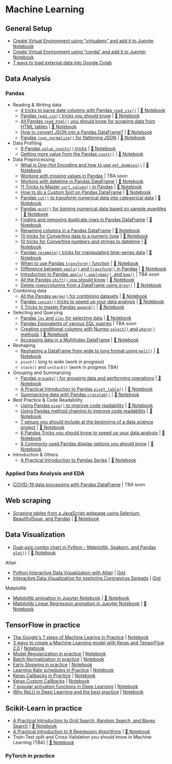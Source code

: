 # Machine Learning

## General Setup
* [Create Virtual Environment using “virtualenv” and add it to Jupyter Notebook](https://towardsdatascience.com/create-virtual-environment-using-virtualenv-and-add-it-to-jupyter-notebook-6e1bf4e03415)
* [Create Virtual Environment using “conda” and add it to Jupyter Notebook](https://medium.com/analytics-vidhya/create-virtual-environment-using-conda-and-add-it-to-jupyter-notebook-d319a81dfd1)
* [7 ways to load external data into Google Colab](https://bindichen.medium.com/7-ways-to-load-external-data-into-google-colab-7ba73e7d5fc7)


## Data Analysis

### Pandas

* Reading & Writing data
    * [4 tricks to parse date columns with Pandas `read_csv()`](https://towardsdatascience.com/4-tricks-you-should-know-to-parse-date-columns-with-pandas-read-csv-27355bb2ad0e) | [:orange_book: Notebook](data-analysis/012-parse-date-with-read_csv/parse-date-column-with-read_csv.ipynb)
    * [Pandas `read_csv()` tricks you should know](https://medium.com/@bindiatwork/all-the-pandas-read-csv-you-should-know-to-speed-up-your-data-analysis-1e16fe1039f3) | [:orange_book: Notebook](data-analysis/006-pandas-read_csv/read_csv-tricks.ipynb)
    * [All Pandas `read_html()` you should know for scraping data from HTML tables](https://bindichen.medium.com/all-pandas-read-html-you-should-know-for-scraping-data-from-html-tables-a3cbb5ce8274) | [:orange_book: Notebook](data-analysis/024-pandas-read_html/pandas-read_html.ipynb)
    * [How to convert JSON into a Pandas DataFrame?](https://bindichen.medium.com/how-to-convert-json-into-a-pandas-dataframe-100b2ae1e0d8) | [:orange_book: Notebook](data-analysis/027-pandas-convert-json/pandas-convert-json.ipynb)
    * [Pandas `json_normalize()` for flattening JSON](https://bindichen.medium.com/all-pandas-json-normalize-you-should-know-for-flattening-json-13eae1dfb7dd) | [:orange_book: Notebook](data-analysis/028-pandas-json_normalize/pandas-json_normalize.ipynb)
* Data Profiling
    * [9 Pandas `value_counts()` tricks](https://towardsdatascience.com/9-pandas-value-counts-tricks-to-improve-your-data-analysis-7980a2b46536) | [:orange_book: Notebook](data-analysis/046-pandas-value_counts/pandas-value_counts.ipynb)
    * [Getting more value from the Pandas `count()`](https://bindichen.medium.com/getting-more-value-from-the-pandas-count-3e45a62c7077) | [:orange_book: Notebook](data-analysis/043-pandas-count/pandas-count.ipynb)
* Data Preprocessing
    * [What is One-Hot Encoding and how to use `get_dummies()`](https://towardsdatascience.com/what-is-one-hot-encoding-and-how-to-use-pandas-get-dummies-function-922eb9bd4970) | [:orange_book: Notebook](data-analysis/002-one-hot-encoding/one-hot-encoding.ipynb)
    * [Working with missing values in Pandas](https://towardsdatascience.com/working-with-missing-values-in-pandas-5da45d16e74) | TBA soon
    * [Working with datetime in Pandas DataFrame](https://towardsdatascience.com/working-with-datetime-in-pandas-dataframe-663f7af6c587) | [:orange_book: Notebook](data-analysis/008-pandas-datetime/pandas-datetime.ipynb)
    * [11 Tricks to Master `sort_values()` in Pandas](https://bindichen.medium.com/11-tricks-to-master-values-sorting-in-pandas-7f2cfbf19730) | [:orange_book: Notebook](data-analysis/040-pandas-sort_values/pandas-sort_values.ipynb)
    * [How to do a Custom Sort on Pandas DataFrame](https://bindichen.medium.com/how-to-do-a-custom-sort-on-pandas-dataframe-ac18e7ea5320) | [:orange_book: Notebook](data-analysis/017-pandas-custom-sort/pandas-custom-sort.ipynb)
    * [Pandas `cut()` to transform numerical data into categorical data](https://bindichen.medium.com/all-pandas-cut-you-should-know-for-transforming-numerical-data-into-categorical-data-1370cf7f4c4f) | [:orange_book: Notebook](data-analysis/026-pandas-cut/pandas-cut.ipynb)
    * [Pandas `qcut()` for binning numerical data based on sample quantiles](https://bindichen.medium.com/all-pandas-qcut-you-should-know-for-binning-numerical-data-based-on-sample-quantiles-c8b13a8ed844) | [:orange_book: Notebook](data-analysis/041-pandas-qcut/pandas-qcut.ipynb)
    * [Finding and removing duplicate rows in Pandas DataFrame](https://bindichen.medium.com/finding-and-removing-duplicate-rows-in-pandas-dataframe-c6117668631f) | [:orange_book: Notebook](data-analysis/034-pandas-find-and-remove-duplicates/pandas-duplicates.ipynb)
    * [Renaming columns in a Pandas DataFrame](https://bindichen.medium.com/renaming-columns-in-a-pandas-dataframe-1d909360ddc6) | [:orange_book: Notebook](data-analysis/033-pandas-rename-columns/pandas-rename-columns.ipynb)
    * [10 tricks for Converting data to a numeric type](https://bindichen.medium.com/converting-data-to-a-numeric-type-in-pandas-db9415caab0b) | [:orange_book: Notebook](data-analysis/036-pandas-change-data-to-numeric-type/change-data-to-a-numeric-type.ipynb)
    * [10 tricks for Converting numbers and strings to datetime](https://bindichen.medium.com/10-tricks-for-converting-numbers-and-strings-to-datetime-in-pandas-82a4645fc23d) | [:orange_book: Notebook](data-analysis/037-pandas-change-data-to-datetime/change-data-to-datetime.ipynb)
    * [Pandas `resample()` tricks for manipulating time-series data](https://bindichen.medium.com/pandas-resample-tricks-you-should-know-for-manipulating-time-series-data-7e9643a7e7f3) | [:orange_book: Notebook](data-analysis/020-pandas-resample/pandas-resample.ipynb)
    * [When to use Pandas `transform()` function](https://medium.com/@bindiatwork/when-to-use-pandas-transform-function-df8861aa0dcf) | [:orange_book: Notebook](data-analysis/013-pandas-transform/pandas-transform.ipynb)
    * [Difference between `apply()` and `transform()` in Pandas](https://medium.com/@bindiatwork/difference-between-apply-and-transform-in-pandas-242e5cf32705) | [:orange_book: Notebook](data-analysis/014-pandas-apply-vs-transform/pandas-apply-vs-transform.ipynb)
    * [Introduction to Pandas `apply()`, `applymap()`, and `map()`](https://towardsdatascience.com/introduction-to-pandas-apply-applymap-and-map-5d3e044e93ff) | TBA soon
    * [All the Pandas `shift()` you should know](https://bindichen.medium.com/all-the-pandas-shift-you-should-know-for-data-analysis-791c1692b5e) | [:orange_book: Notebook](data-analysis/021-pandas-shift/pandas-shift.ipynb)
    * [Delete rows/columns from a DataFrame using `drop()`](https://bindichen.medium.com/delete-rows-and-columns-from-a-dataframe-using-pandas-drop-d2533cf7b4bd) | [:orange_book: Notebook](data-analysis/063-pandas-drop/pandas-drop.ipynb)
* Combining data
    * [All the Pandas `merge()` for combining datasets](https://bindichen.medium.com/all-the-pandas-merge-you-should-know-for-combining-datasets-526b9ecaf184) | [:orange_book: Notebook](data-analysis/018-pandas-merge/pandas-merge.ipynb)
    * [Pandas `concat()` tricks to speed up your data analysis](https://towardsdatascience.com/pandas-concat-tricks-you-should-know-to-speed-up-your-data-analysis-cd3d4fdfe6dd) | [:orange_book: Notebook](data-analysis/016-pandas-concat/pandas-concat.ipynb)
    * [5 Tricks to master Pandas `append()`](https://bindichen.medium.com/5-tricks-to-master-pandas-append-ede4318cc700) | [:orange_book: Notebook](data-analysis/055-pandas-append/pandas-append.ipynb)
* Selecting and Querying
    * [Pandas `loc` and `iloc` for selecting data](https://bindichen.medium.com/how-to-use-loc-and-iloc-for-selecting-data-in-pandas-bd09cb4c3d79) | [:orange_book: Notebook](data-analysis/030-pandas-loc-and-iloc/pandas-loc-and-iloc.ipynb)
    * [Pandas Equivalents of various SQL queries](https://towardsdatascience.com/introduction-to-pandas-equivalents-of-various-sql-queries-448fb57dd9b9) | TBA soon
    * [Creating conditional columns with Numpy `select()` and `where()` methods](https://bindichen.medium.com/creating-conditional-columns-on-pandas-with-numpy-select-and-where-methods-8ee6e2dbd5d5) | [:orange_book: Notebook](data-analysis/015-pandas-numpy-select-where/pandas-and-numpy-select-where.ipynb)
    * [Accessing data in a MultiIndex DataFrame](https://bindichen.medium.com/accessing-data-in-a-multiindex-dataframe-in-pandas-569e8767201d) | [:orange_book: Notebook](data-analysis/031-pandas-multiIndex/multiindex-selection.ipynb)
* Reshaping
    * [Reshaping a DataFrame from wide to long format using `melt()`](https://bindichen.medium.com/reshaping-a-dataframe-using-pandas-melt-83a151ce1907) | [:orange_book: Notebook](data-analysis/048-pandas-melt/pandas-melt.ipynb)
    * `pivot()` long to wide (work in progress)
    * `stack()` and `unstack()` (work in progress TBA)
* Grouping and Summarizing
    * [Pandas `groupby()` for grouping data and performing operations](https://bindichen.medium.com/all-pandas-groupby-you-should-know-for-grouping-data-and-performing-operations-2a8ec1327b5) | [:orange_book: Notebook](data-analysis/032-pandas-groupby/pandas-groupby.ipynb)
    * [A Practical Introduction to Pandas `pivot_table()`](https://medium.com/@bindiatwork/a-practical-introduction-to-pandas-pivot-table-function-3e1002dcd4eb) | [:orange_book: Notebook](data-analysis/003-pandas-pivot-table/003-pandas-pivot-table.ipynb)
    * [Summarizing data with Pandas `crosstab()`](https://bindichen.medium.com/summarizing-data-with-pandas-crosstab-efc8b9abecf) | [:orange_book: Notebook](data-analysis/045-pandas-crosstab/pandas-crosstab.ipynb)
* Best Practice & Code Readability
    * [Using Pandas `pipe()` to improve code readability](https://towardsdatascience.com/using-pandas-pipe-function-to-improve-code-readability-96d66abfaf8) | [:orange_book: Notebook](data-analysis/001-pandad-pipe-function/pandas-pipe-to-improve-code-readability.ipynb)
    * [Using Pandas method chaining to improve code readability](https://medium.com/@bindiatwork/using-pandas-method-chaining-to-improve-code-readability-d8517c5626ac) | [:orange_book: Notebook](data-analysis/007-method-chaining/method-chaining.ipynb)
    * [7 setups you should include at the beginning of a data science project](https://medium.com/@bindiatwork/7-setups-you-should-include-at-the-beginning-of-a-data-science-project-8232ab10a1ec) | [:orange_book: Notebook](data-analysis/004-7-setups-for-a-data-science-project/7-setups.ipynb)
    * [6 Pandas Tricks you should know to speed up your data analysis](https://towardsdatascience.com/6-pandas-tricks-you-should-know-to-speed-up-your-data-analysis-d3dec7c29e5) | [:orange_book: Notebook](data-analysis/005-6-pandas-tricks/6-pandas-tricks.ipynb)
    * [8 Commonly used Pandas display options you should know](https://bindichen.medium.com/8-commonly-used-pandas-display-options-you-should-know-a832365efa95) | [:orange_book: Notebook](data-analysis/035-pandas-display-opts/pandas-display-options.ipynb)
* Introduction & Others
    * [A Practical Introduction to Pandas Series](https://bindichen.medium.com/a-practical-introduction-to-pandas-series-9915521cdc69) | [:orange_book: Notebook](data-analysis/029-pandas-series/intro-to-pands-series.ipynb)

### Applied Data Analysis and EDA

* [COVID-19 data processing with Pandas DataFrame](https://towardsdatascience.com/covid-19-data-processing-58aaa3663f6) | TBA soon

## Web scraping
* [Scraping tables from a JavaScript webpage using Selenium, BeautifulSoup, and Pandas](https://medium.com/analytics-vidhya/scraping-tables-from-a-javascript-webpage-using-selenium-beautifulsoup-and-pandas-cbd305ca75fe) | [:orange_book: Notebook](web-scraping/001-selenium-beautifulSoup-and-pandas/main.py)


## Data Visualization

* [Dual-axis combo chart in Python - Matplotlib, Seaborn, and Pandas `plot()`](https://bindichen.medium.com/creating-a-dual-axis-combo-chart-in-python-52624b187834) | [:orange_book: Notebook](data-visualization/0006-dual-axis-combo-chart/dual-axis-combo-chart.ipynb)

Altair
* [Python Interactive Data Visualization with Altair](https://towardsdatascience.com/python-interactive-data-visualization-with-altair-b4c4664308f8) | [Gist](https://gist.github.com/BindiChen/0dea2e7fa189f8ff1397180f3b764cc7#file-altair-interactive-selection-chart-py)
* [Interactive Data Visualization for exploring Coronavirus Spreads](https://towardsdatascience.com/interactive-data-visualization-for-exploring-coronavirus-spreads-f33cabc64043) | [Gist](https://gist.github.com/BindiChen/de39182e050962c0b627d5146e3bce09#file-altair-data-visualization-py)

Matplotlib
* [Matplotlib animation in Jupyter Notebook](https://bindichen.medium.com/matplotlib-animations-in-jupyter-notebook-4422e4f0e389) | [:orange_book: Notebook](data-visualization/0001-matplotlib-animation/matplotlib-animation-notebook.ipynb)
* [Matplotlib Linear Regression animation in Jupyter Notebook](https://bindichen.medium.com/matplotlib-linear-regression-animation-in-jupyter-notebook-2435b711bea2) | [:orange_book: Notebook](data-visualization/0002-matplotlib-animation-with-regression/matplotlib-linear-regression-animation.ipynb)

## TensorFlow in practice

* [The Google's 7 steps of Machine Learing in Practice](https://towardsdatascience.com/the-googles-7-steps-of-machine-learning-in-practice-a-tensorflow-example-for-structured-data-96ccbb707d77) | [Notebook](/tensorflow2/001-googles-7-steps-of-machine-learning-in-practice/001-googles-7-steps-of-machine-learning-in-practice.ipynb)
* [3 ways to create a Machine Learning model with Keras and TensorFlow 2.0](https://towardsdatascience.com/3-ways-to-create-a-machine-learning-model-with-keras-and-tensorflow-2-0-de09323af4d3) | [Notebook](tensorflow2/002-3-ways-to-build-machine-learning-model-with-keras/3-ways-to-build-a-machine-learning-model-with-keras.ipynb)
* [Model Regularization in practice](https://towardsdatascience.com/machine-learning-model-regularization-in-practice-an-example-with-keras-and-tensorflow-2-0-52a96746123e) | [Notebook](tensorflow2/003-model-regularization/model-regularization.ipynb)
* [Batch Normalization in practice](https://medium.com/@bindiatwork/batch-normalization-in-practice-an-example-with-keras-and-tensorflow-2-0-b1ec28bde96f) | [Notebook](tensorflow2/004-batch-norm/batch-normalization.ipynb)
* [Early Stopping in practice](https://medium.com/@bindiatwork/a-practical-introduction-to-early-stopping-in-machine-learning-550ac88bc8fd) | [Notebook](tensorflow2/005-early-stopping/early-stopping.ipynb)
* [Learning Rate schedules in Practice](https://medium.com/@bindiatwork/learning-rate-schedule-in-practice-an-example-with-keras-and-tensorflow-2-0-2f48b2888a0c) | [Notebook](tensorflow2/006-learning-rate-schedules/learning-rate-schedules.ipynb)
* [Keras Callbacks in Practice](https://medium.com/@bindiatwork/a-practical-introduction-to-keras-callbacks-in-tensorflow-2-705d0c584966) | [Notebook](tensorflow2/007-keras-callback/keras-callbacks.ipynb)
* [Keras Custom Callbacks](https://bindichen.medium.com/building-custom-callbacks-with-keras-and-tensorflow-2-85e1b79915a3) | [Notebook](tensorflow2/008-keras-custom-callback/keras-custom-callback.ipynb)
* [7 popular activation functions in Deep Learning](https://bindichen.medium.com/7-popular-activation-functions-you-should-know-in-deep-learning-and-how-to-use-them-with-keras-and-27b4d838dfe6) | [Notebook](tensorflow2/010-popular-activation-functions/popular-activation-functions.ipynb)
* [Why ReLU in Deep Learning and the best practice](https://towardsdatascience.com/why-rectified-linear-unit-relu-in-deep-learning-and-the-best-practice-to-use-it-with-tensorflow-e9880933b7ef) | [Notebook](tensorflow2/011-relu/relu-and-best-practice.ipynb)

## Scikit-Learn in practice

* [A Practical Introduction to Grid Search, Random Search, and Bayes Search](https://bindichen.medium.com/a-practical-introduction-to-grid-search-random-search-and-bayes-search-d5580b1d941d) | [:orange_book: Notebook](traditional-machine-learning/005-grid-search-vs-random-search-vs-bayes-search/gridsearch-vs-randomsearch-vs-bayessearch.ipynb)
* [A Practical Introduction to 9 Regression Algorithms](https://bindichen.medium.com/a-practical-introduction-to-9-regression-algorithms-389057f86eb9) | [:orange_book: Notebook](traditional-machine-learning/001-regression-algorithms/regression-algorithms.ipynb)
* Train-Test split and Cross-Validation you should know in Machine Learning (TBA) | [:orange_book: Notebook](traditional-machine-learning/006-train-test-split-and-cross-validation/train-test-and-cross-validation.ipynb)

### PyTorch in practice